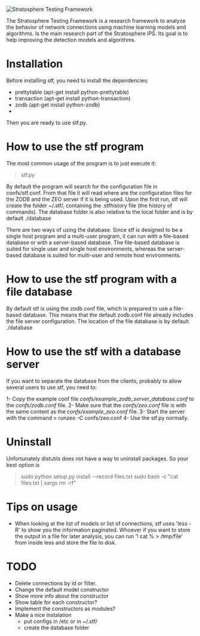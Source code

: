![Stratosphere Testing Framework](http://)

The Stratosphere Testing Framework is a research framework to analyze the behavior of network connections using machine learning models and algorithms. Is the main research part of the Stratosphere IPS. Its goal is to help improving the detection models and algorithms.


# Installation
Before installing stf, you need to install the dependencies:

- prettytable (apt-get install python-prettytable)
- transaction (apt-get install python-transaction)
- zodb (apt-get install python-zodb)
- 

Then you are ready to use stf.py.

# How to use the stf program
The most common usage of the program is to just execute it:

> stf.py

By default the program will search for the configuration file in confs/stf.conf. From that file it will read where are the configuration files for the ZODB and the ZEO server if it is being used. Upon the first run, stf will create the folder ~/.stf/, containing the .stfhistory file (the history of commands).
The database folder is also relative to the local folder and is by default ./database 

There are two ways of using the database. Since stf is designed to be a single host program and a multi-user program, it can run with a file-based database or with a server-based database. The file-based database is suited for single user and single host environments, whereas the server-based database is suited for multi-user and remote host environments.

# How to use the stf program with a file database
By default stf is using the zodb.conf file, which is prepared to use a file-based database. This means that the default zodb.conf file already includes the file server configuration. The location of the file database is by default ./database

# How to use the stf with a database server
If you want to separate the database from the clients, probably to allow several users to use stf, you need to:

1- Copy the example conf file *confs/example_zodb_server_database.conf* to the *confs/zodb.conf* file. 
2- Make sure that the *confs/zeo.conf* file is with the same content as the *confs/example_zeo.conf* file. 
3- Start the server with the command 
    > runzeo -C confs/zeo.conf
4- Use the stf.py normally.

# Uninstall
Unfortunately distutils does not have a way to uninstall packages. So your best option is

> sudo python setup.py install --record files.txt
> sudo bash -c "cat files.txt | xargs rm -rf"



# Tips on usage

- When looking at the list of models or list of connections, stf uses 'less -R' to show you the information paginated. Whoever if you want to store the output in a file for later analysis, you can run '! cat % > /tmp/file' from inside less and store the file to disk.







# TODO

- Delete connections by id or filter.
- Change the default model constructor
- Show more info about the constructor
- Show table for each constructor?
- Implement the constructors as modules?
- Make a nice instalation
    - put configs in /etc or in ~/.stf/
    - create the database folder
